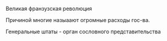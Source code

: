 
Великая франзузская революция

Причиной многие назыаают огромные расходы гос-ва.

Генеральные штаты - орган сословного представительства